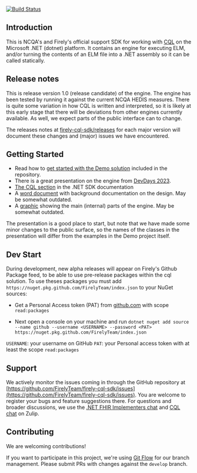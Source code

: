 [![Build Status](https://dev.azure.com/firely/firely-net-sdk/_apis/build/status%2FFirelyTeam.firely-cql-sdk?repoName=FirelyTeam%2Ffirely-cql-sdk&branchName=develop)](https://dev.azure.com/firely/firely-net-sdk/_build/latest?definitionId=143&repoName=FirelyTeam%2Ffirely-cql-sdk&branchName=develop)


## Introduction ##
This is NCQA's and Firely's official support SDK for working with [CQL][cql-spec] on the Microsoft .NET (dotnet) platform. It contains an engine for executing ELM, and/or turning the contents of an ELM file into a .NET assembly so it can be called statically.

## Release notes ##
This is release version 1.0 (release candidate) of the engine. The engine has been tested by running it against the current NCQA HEDIS measures. There is quite some variation in how CQL is written and interpreted, so it is likely at this early stage that there will be deviations from other engines currently available. As well, we expect parts of the public interface can to change. 

The releases notes 
at [firely-cql-sdk/releases](https://github.com/FirelyTeam/firely-cql-sdk/releases) for each major version will document these changes and (major) issues we have encountered.

## Getting Started ##

* Read how to [get started with the Demo solution](docs/getting-started.md) included in the repository.
* There is a great presentation on the engine from [DevDays 2023](https://youtu.be/CkTbgfbttJc).
* [The CQL section](https://docs.fire.ly/projects/Firely-NET-SDK/en/latest/cql.html) in the .NET SDK documentation
* A [word document](cql/CQL%20Engine%20Architecture.docx) with background documentation on the design. May be somewhat outdated.
* A [graphic](docs/CQL%20Engine%20v2.png) showing the main (internal) parts of the engine. May be somewhat outdated.


The presentation is a good place to start, but note that we have made some minor changes to the public surface, so the names of the classes in the presentation will differ from the examples in the Demo project itself.

## Dev Start
During development, new alpha releases will appear on Firely's Github Package feed, to be able to use pre-release packages within the cql solution. To use theses packages you must add ```https://nuget.pkg.github.com/FirelyTeam/index.json``` to your NuGet sources:

 - Get a Personal Access token (PAT) from [github.com][github-pat] with scope ```read:packages```

- Next open a console on your machine and run ```dotnet nuget add source --name github --username <USERNAME> --password <PAT> https://nuget.pkg.github.com/FirelyTeam/index.json```

```USERNAME```: your username on GitHub
```PAT```: your Personal access token with at least the scope ```read:packages```

## Support 
We actively monitor the issues coming in through the GitHub repository at [https://github.com/FirelyTeam/firely-cql-sdk/issues](https://github.com/FirelyTeam/firely-cql-sdk/issues). You are welcome to register your bugs and feature suggestions there. For questions and broader discussions, we use the [.NET FHIR Implementers chat][netsdk-zulip] and [CQL chat][cql-spec] on Zulip.

## Contributing ##
We are welcoming contributions!

If you want to participate in this project, we're using [Git Flow][nvie] for our branch management. Please submit PRs with changes against the `develop` branch.

[cql-spec]: https://cql.hl7.org/
[netsdk-zulip]: https://chat.fhir.org/#narrow/stream/dotnet
[cql-zulip]: https://chat.fhir.org/#narrow/stream/179220-cql
[nvie]: http://nvie.com/posts/a-successful-git-branching-model/
[github-pat]: https://github.com/settings/apps
